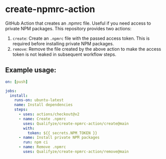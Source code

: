 # create-npmrc-action

GitHub Action that creates an .npmrc file. Useful if you need access to private NPM packages.
This repository provides two actions:

1. `create`: Create an `.npmrc` file with the passed access token. This is required before installing private NPM packages.
2. `remove`: Remove the file created by the above action to make the access token is not leaked in subsequent workflow steps.

## Example usage:

```yml
on: [push]

jobs:
  install:
    runs-on: ubuntu-latest
    name: Install dependencies
    steps:
      - uses: actions/checkout@v2
      - name: Create .npmrc
        uses: Qualifyze/create-npmrc-action/create@main
        with:
          token: ${{ secrets.NPM_TOKEN }}
      - name: Install private NPM packages
        run: npm ci
      - name: Remove .npmrc
        uses: Qualifyze/create-npmrc-action/remove@main
```
